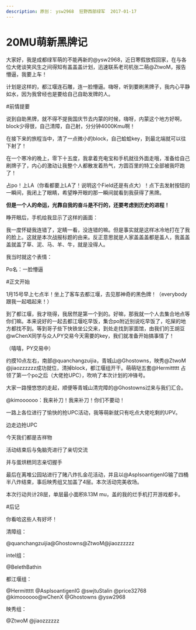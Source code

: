 ```yaml
---
description: 原创： ysw2968  狂野西部绿军  2017-01-17
---
```


# 20MU萌新黑牌记

大家好，我是成都绿军萌的不能再新的@ysw2968，近日寒假放假回家，在与各位大佬谈笑风生之间得知有盖盖盖计划，迅速联系老司机张二萌@ZtwoM，报告懵逼，我要上车！

计划是这样的，都江堰连石雕，连一脸懵逼。嗨呀，听到要刷黑牌子，我内心平静如水，因为我曾经也是要给自己自助发牌的人。

\#前情提要

说到自助黑牌，就不得不提我国庆节去内蒙的时候，嗨呀，内蒙这个地方好啊，block少得很，自己清障，自己射，分分钟4000Kmu啊！

在接下来的旅程当中，清了一点微小的block，自己蛤蛤key，到最北端就可以往下射了！

在一个寒冷的晚上，零下十五度，我拿着充电宝和手机就往外面走哦，准备给自己刷牌子了，内心的激动让我整个人都散发着热气，方圆百里的特工全部被我吓跑了！

占po！上LA（你看都要上LA了！说明这个Field还是有点大）！点下去发射按钮的一瞬间，我闭上了眼睛，希望睁开眼的那一瞬间就看到我获得了黑牌。

**但是一个人的命运，光靠自我的奋斗是不行的，还要考虑到历史的进程！**

睁开眼后，手机给我显示了这样的画面：

我一度怀疑我连错了，定睛一看，没连错的嘛。但是事实就是这样冰冷地打在了我的脸上。这就是本次战报标题的由来。反正意思就是人家盖盖盖都是盖人，我盖盖盖就盖了草、泥、马、羊、牛，就是没得人。

我当时就这个表情：

Po名：一脸懵逼

\#正文开始

1月15号早上七点半！坐上了客车去都江堰，去见那神奇的黑色牌！（everybody跟我一起唱起来！）

到了都江堰，我才晓得，我居然是第一个到的。好嘛，那我就一个人去集合地点等你们嘛。本来说好的一起去都江堰吃早饭，集合po附近别说吃早饭了，吃屎的地方都找不到。等到哥子些下快铁坐公交来，到处走找到家面馆，由我们的王胡豆@wChenX同学与众人PY交易今天需要的key，我们就准备开始搞事情了！

（嘻嘻，PY交易中）

约摸10点左右，南部@quanchangzuijia，青城山@Ghostowns，映秀@ZtwoM  @jiaozzzzzz成功就位，清掉block，都江堰组开干。萌萌哒五套@Hermittttt 占领了第一个po之后（大佬抢UPC），吹响了本次计划的冲锋号。

大家一路慢悠悠的走起，顺便等青城山清完障的@Ghostowns过来与我们汇合。

@kimoooooo：我来补刀！我来补刀！你们不要动！

一路上各位进行了愉快的抢UPC活动，我等萌新就只有吃点大佬吃剩的UPV。

边走边抢UPC

今天我们都是吉祥物  


活动结束后与兔脑壳进行了亲切交流

并与蛋烘糕同志亲切握手

最后在离堆公园站进行了赌八炸扎金花活动，并且以@AspIsoantigenIG输了四桶半八炸结束，事后映秀组又加盖了4层。本次活动完美收场。

本次行动共计28层，单层最小面积8.13M mu，盖的我的烂手机打开游戏都卡。

\#后记

你看哈这些人有好坏！ 

清障组：  

@quanchangzuijia@Ghostowns@ZtwoM@jiaozzzzzz

intel组：  

@BelethBathin

都江堰组：

@Hermittttt @AspIsoantigenIG @swjtuStalin @price32768 @kimoooooo@wChenX @Ghostowns @ysw2968

映秀组：  

@ZtwoM @jiaozzzzzz

